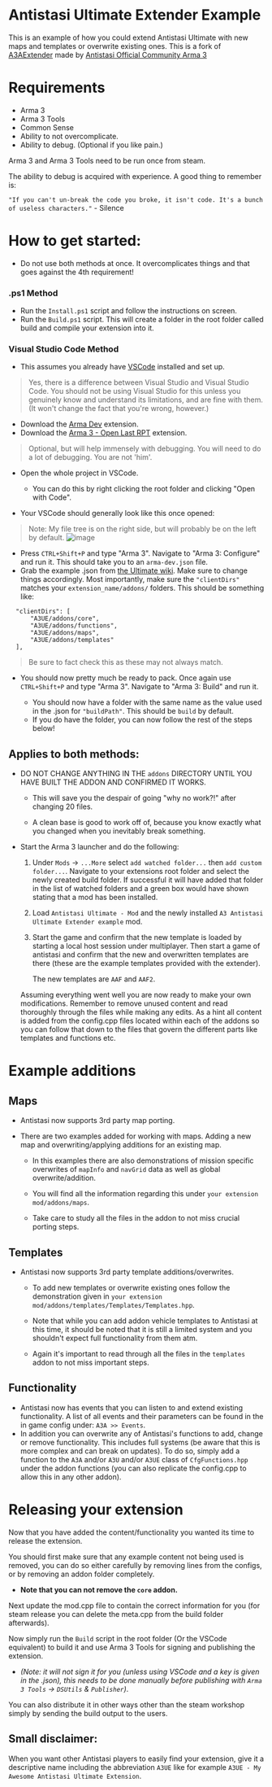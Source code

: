 # Antistasi Ultimate Extender Example
This is an example of how you could extend Antistasi Ultimate with new maps and templates or overwrite existing ones.
This is a fork of [A3AExtender](https://github.com/official-antistasi-community/A3AExtender) made by [Antistasi Official Community Arma 3](https://github.com/official-antistasi-community)

# Requirements
  - Arma 3
  - Arma 3 Tools
  - Common Sense
  - Ability to not overcomplicate.
  - Ability to debug. (Optional if you like pain.)
    
  Arma 3 and Arma 3 Tools need to be run once from steam.

  The ability to debug is acquired with experience. A good thing to remember is:

  `"If you can't un-break the code you broke, it isn't code. It's a bunch of useless characters."` - Silence

# How to get started:
- Do not use both methods at once. It overcomplicates things and that goes against the 4th requirement!
### .ps1 Method
- Run the `Install.ps1` script and follow the instructions on screen.
- Run the `Build.ps1` script. This will create a folder in the root folder called build and compile your extension into it.

### Visual Studio Code Method
- This assumes you already have [VSCode](https://code.visualstudio.com/download) installed and set up. 
> Yes, there is a difference between Visual Studio and Visual Studio Code. You should not be using Visual Studio for this unless you genuinely know and understand its limitations, and are fine with them. (It won't change the fact that you're wrong, however.)

- Download the [Arma Dev](https://marketplace.visualstudio.com/items?itemName=ole1986.arma-dev) extension.
- Download the [Arma 3 - Open Last RPT](https://marketplace.visualstudio.com/items?itemName=bux578.vscode-openlastrpt) extension. 
> Optional, but will help immensely with debugging. You will need to do a lot of debugging. You are not 'him'.
- Open the whole project in VSCode. 

  - You can do this by right clicking the root folder and clicking "Open with Code". 

- Your VSCode should generally look like this once opened:
> Note: My file tree is on the right side, but will probably be on the left by default.
![image](https://github.com/Westalgie/A3UExtender/assets/78276788/7bdd3cc3-c839-4a7e-b580-4bddc996eab5)

- Press `CTRL+Shift+P` and type "Arma 3". Navigate to "Arma 3: Configure" and run it. This should take you to an `arma-dev.json` file.
- Grab the example .json from [the Ultimate wiki](https://github.com/SilenceIsFatto/A3-Antistasi-Ultimate/wiki/Developer-Documentation#vscode-stuff). Make sure to change things accordingly. Most importantly, make sure the `"clientDirs"` matches your `extension_name/addons/` folders. This should be something like:
```
  "clientDirs": [
      "A3UE/addons/core",
      "A3UE/addons/functions",
      "A3UE/addons/maps",
      "A3UE/addons/templates"
  ],
```
> Be sure to fact check this as these may not always match.

- You should now pretty much be ready to pack. Once again use `CTRL+Shift+P` and type "Arma 3". Navigate to "Arma 3: Build" and run it.

  - You should now have a folder with the same name as the value used in the .json for `"buildPath"`. This should be `build` by default.
  - If you do have the folder, you can now follow the rest of the steps below!

## Applies to both methods:

- DO NOT CHANGE ANYTHING IN THE `addons` DIRECTORY UNTIL YOU HAVE BUILT THE ADDON AND CONFIRMED IT WORKS. 

  - This will save you the despair of going "why no work?!" after changing 20 files. 
  
  - A clean base is good to work off of, because you know exactly what you changed when you inevitably break something.
  
- Start the Arma 3 launcher and do the following:
  1) Under `Mods` -> `...More` select `add watched folder...` then `add custom folder...`.
      Navigate to your extensions root folder and select the newly created build folder.
      If successful it will have added that folder in the list of watched folders and a green box would have shown
      stating that a mod has been installed.

  2) Load `Antistasi Ultimate - Mod` and the newly installed `A3 Antistasi Ultimate Extender example` mod.
  3) Start the game and confirm that the new template is loaded by starting a local host session under multiplayer. Then start a game of antistasi and confirm that the
      new and overwritten templates are there (these are the example templates provided with the extender).

      The new templates are `AAF` and `AAF2`.

  Assuming everything went well you are now ready to make your own modifications.
  Remember to remove unused content and read thoroughly through the files while making any edits.
  As a hint all content is added from the config.cpp files located within each of the addons so you can follow that down to the files that govern the different parts like templates and functions etc.


# Example additions
## Maps
- Antistasi now supports 3rd party map porting.

- There are two examples added for working with maps. Adding a new map and overwriting/applying additions for an existing map.

  - In this examples there are also demonstrations of mission specific overwrites of `mapInfo` and `navGrid` data as well as global overwrite/addition.

  - You will find all the information regarding this under `your extension mod/addons/maps`.

  - Take care to study all the files in the addon to not miss crucial porting steps.

## Templates
- Antistasi now supports 3rd party template additions/overwrites.

  - To add new templates or overwrite existing ones follow the demonstration given in `your extension mod/addons/templates/Templates/Templates.hpp`.

  - Note that while you can add addon vehicle templates to Antistasi at this time, it should be noted that it is still a limited system and you shouldn't expect full functionality from them atm.

  - Again it's important to read through all the files in the `templates` addon to not miss important steps.

## Functionality
- Antistasi now has events that you can listen to and extend existing functionality.
  A list of all events and their parameters can be found in the in game config under: `A3A >> Events`.
- In addition you can overwrite any of Antistasi's functions to add, change or remove functionality. This includes full systems (be aware that this is more complex and can break on updates).
  To do so, simply add a function to the `A3A` and/or `A3U` and/or `A3UE` class of `CfgFunctions.hpp` under the addon functions (you can also replicate the config.cpp to allow this in any other addon).

# Releasing your extension
Now that you have added the content/functionality you wanted its time to release the extension.

You should first make sure that any example content not being used is removed, you can do so either carefully by removing lines from the configs, or by removing an addon folder completely.
  * **Note that you can not remove the `core` addon.**

Next update the mod.cpp file to contain the correct information for you (for steam release you can delete the meta.cpp from the build folder afterwards).

Now simply run the `Build` script in the root folder (Or the VSCode equivalent) to build it and use Arma 3 Tools for signing and publishing the extension.

- *(Note: it will not sign it for you (unless using VSCode and a key is given in the .json), this needs to be done manually before publishing with `Arma 3 Tools` -> `DSUtils` & `Publisher`)*.

You can also distribute it in other ways other than the steam workshop simply by sending the build output to the users.

## Small disclaimer:

When you want other Antistasi players to easily find your extension, give it a descriptive name including the abbreviation `A3UE` like for example `A3UE - My Awesome Antistasi Ultimate Extension`.